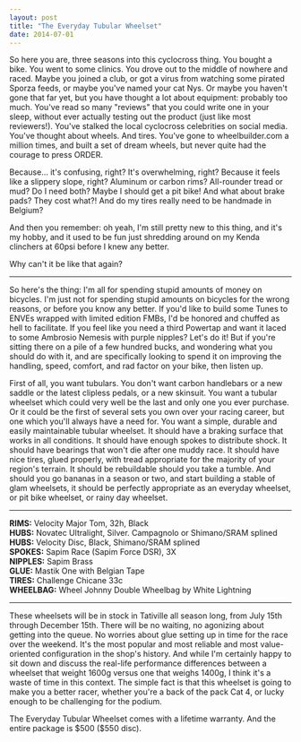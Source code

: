 ```yaml
---
layout: post
title: "The Everyday Tubular Wheelset"
date: 2014-07-01
---
```


So here you are, three seasons into this cyclocross thing. You bought a bike. You went to some clinics. You drove out to the middle of nowhere and raced. Maybe you joined a club, or got a virus from watching some pirated Sporza feeds, or maybe you've named your cat Nys. Or maybe you haven't gone that far yet, but you have thought a lot about equipment: probably too much. You've read so many "reviews" that you could write one in your sleep, without ever actually testing out the product (just like most reviewers!). You've stalked the local cyclocross celebrities on social media. You've thought about wheels. And tires. You've gone to wheelbuilder.com a million times, and built a set of dream wheels, but never quite had the courage to press ORDER.

Because… it's confusing, right? It's overwhelming, right? Because it feels like a slippery slope, right? Aluminum or carbon rims? All-rounder tread or mud? Do I need both? Maybe I should get a pit bike! And what about brake pads? They cost what?! And do my tires really need to be handmade in Belgium?

And then you remember: oh yeah, I'm still pretty new to this thing, and it's my hobby, and it used to be fun just shredding around on my Kenda clinchers at 60psi before I knew any better.

Why can't it be like that again?

* * *

So here's the thing: I'm all for spending stupid amounts of money on bicycles. I'm just not for spending stupid amounts on bicycles for the wrong reasons, or before you know any better. If you'd like to build some Tunes to ENVEs wrapped with limited edition FMBs, I'd be honored and chuffed as hell to facilitate. If you feel like you need a third Powertap and want it laced to some Ambrosio Nemesis with purple nipples? Let's do it! But if you're sitting there on a pile of a few hundred bucks, and wondering what you should do with it, and are specifically looking to spend it on improving the handling, speed, comfort, and rad factor on your bike, then listen up.

First of all, you want tubulars. You don't want carbon handlebars or a new saddle or the latest clipless pedals, or a new skinsuit. You want a tubular wheelset which could very well be the last and only one you ever purchase. Or it could be the first of several sets you own over your racing career, but one which you'll always have a need for. You want a simple, durable and easily maintainable tubular wheelset. It should have a braking surface that works in all conditions. It should have enough spokes to distribute shock. It should have bearings that won't die after one muddy race. It should have nice tires, glued properly, with tread appropriate for the majority of your region's terrain. It should be rebuildable should you take a tumble. And should you go bananas in a season or two, and start building a stable of glam wheelsets, it should be perfectly appropriate as an everyday wheelset, or pit bike wheelset, or rainy day wheelset.

* * *

**RIMS:** Velocity Major Tom, 32h, Black  
**HUBS:** Novatec Ultralight, Silver. Campagnolo or Shimano/SRAM splined  
**HUBS:** Velocity Disc, Black, Shimano/SRAM splined  
**SPOKES:** Sapim Race (Sapim Force DSR), 3X  
**NIPPLES:** Sapim Brass  
**GLUE:** Mastik One with Belgian Tape  
**TIRES:** Challenge Chicane 33c  
**WHEELBAG:** Wheel Johnny Double Wheelbag by White Lightning  

* * *

These wheelsets will be in stock in Tativille all season long, from July 15th through December 15th. There will be no waiting, no agonizing about getting into the queue. No worries about glue setting up in time for the race over the weekend. It's the most popular and most reliable and most value-oriented configuration in the shop's history. And while I'm certainly happy to sit down and discuss the real-life performance differences between a wheelset that weight 1600g versus one that weighs 1400g, I think it's a waste of time in this context. The simple fact is that this wheelset is going to make you a better racer, whether you're a back of the pack Cat 4, or lucky enough to be challenging for the podium.

The Everyday Tubular Wheelset comes with a lifetime warranty. And the entire package is \$500 (\$550 disc).
